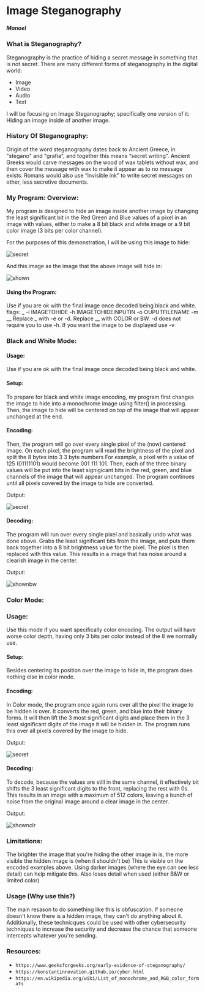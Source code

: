 # Image Steganography
##### Manoel   

### What is Steganography?
Steganography is the practice of hiding a secret message in something that is not secret.
There are many different forms of steganography in the digital world:
- Image
- Video
- Audio
- Text

I will be focusing on Image Steganography; specifically one version of it: Hiding an image inside of another image.

### History Of Steganography:

Origin of the word steganography dates back to Ancient Greece, in "stegano" and "grafia", and together this means “secret writing”.
Ancient Greeks would carve messages on the wood of wax tablets without wax, and then cover the message with wax to make it appear as to no message exists. Romans would also use “invisible ink” to write secret messages on other, less secretive documents.

### My Program: Overview:

My program is designed to hide an image inside another image by changing the least significant bit in the Red Green and Blue values of a pixel in an image with values, either to make a 8 bit black and white image or a 9 bit color image (3 bits per color channel).

For the purposes of this demonstration, I will be using this image to hide:

![secret](assets/SECRET.png)

And this image as the image that the above image will hide in:

![shown](assets/INPUT.png)

#### Using the Program:

Use if you are ok with the final image once decoded being black and white.
flags: _ -i IMAGETOHIDE -h IMAGETOHIDEINPUTIN -o OUPUTFILENAME -m __
Replace _ with -e or -d.
Replace __ with COLOR or BW.
-d does not require you to use -h.
If you want the image to be displayed use -v

### Black and White Mode:
#### Usage:
Use if you are ok with the final image once decoded being black and white.

#### Setup:
To prepare for black and white image encoding, my program first changes the image to hide into a monochrome image using filter() in processing.
Then, the image to hide will be centered on top of the image that will appear unchanged at the end.

#### Encoding:
Then, the program will go over every single pixel of the (now) centered image.
On each pixel, the program will read the brightness of the pixel and split the 8 bytes into 3 3 byte numbers
For example, a pixel with a value of 125 (01111101) would become 001 111 101.
Then, each of the three binary values will be put into the least signigicant bits in the red, green, and blue channels of the image that will appear unchanged.
The program continues until all pixels covered by the image to hide are converted.

Output:

![secret](assets/hiddenBW.png)

#### Decoding:
The program will run over every single pixel and basically undo what was done above. Grabs the least significant bits from the image, and puts them back together into a 8 bit brightness value for the pixel. The pixel is then replaced with this value. This results in a image that has noise around a clearish image in the center.

Output:

![shownbw](assets/shownBW.png)

### Color Mode:

### Usage:

Use this mode if you want specifically color encoding. The output will have worse color depth, having only 3 bits per color instead of the 8 we normally use.

#### Setup:

Besides centering its position over the image to hide in, the program does nothing else in color mode.

#### Encoding:

In Color mode, the program once again runs over all the pixel the image to be hidden is over. It converts the red, green, and blue into their binary forms. It will then lift the 3 most significant digits and place them in the 3 least significant digits of the image it will be hidden in.
The program runs this over all pixels covered by the image to hide.

Output:

![secret](assets/hiddenCLR.png)

#### Decoding:

To decode, because the values are still in the same channel, it effectively bit shifts the 3 least significant digits to the front, replacing the rest with 0s. This results in an image with a maximum of 512 colors, leaving a bunch of noise from the original image around a clear image in the center.

Output:

![shownclr](assets/shownCLR.png)

### Limitations:
The brighter the image that you're hiding the other image in is, the more visible the hidden image is (when it shouldn't be)
This is visible on the encoded examples above.
Using darker images (where the eye can see less detail) can help mitigate this.
Also loses detail when used (either B&W or limited color)

### Usage (Why use this?)

The main resason to do something like this is obfuscation. If someone doesn't know there is a hidden image, they can't do anything about it. Additionally, these technicques could be used with other cybersecurity techniques to increase the security and decrease the chance that someone intercepts whatever you're sending.

### Resources:

- `https://www.geeksforgeeks.org/early-evidence-of-steganography/` 
- `https://konstantinnovation.github.io/cyber.html` 
- `https://en.wikipedia.org/wiki/List_of_monochrome_and_RGB_color_formats` 
